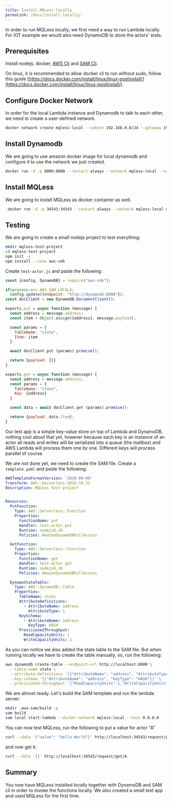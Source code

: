 ```yaml
---
title: Install MQLess locally
permalink: /docs/install-locally/
---
```


In order to run MQLess locally, we first need a way to run Lambda locally.
For IOT example we would also need DynamoDB to store the actors' state.

## Prerequisites
Install nodejs, docker, [AWS Cli](https://aws.amazon.com/cli/) and [SAM Cli](https://docs.aws.amazon.com/serverless-application-model/latest/developerguide/serverless-sam-cli-install.html).

On linux, it is recommended to allow docker cli to run without sudo, follow this guide [https://docs.docker.com/install/linux/linux-postinstall/](https://docs.docker.com/install/linux/linux-postinstall/).

## Configure Docker Network

In order for the local Lambda instance and Dynamodb to talk to each other, we need to create a user-defined network.

```bash
docker network create mqless-local --subnet 192.168.0.0/24 --gateway 192.168.0.1
```

## Install Dynamodb

We are going to use amazon docker image for local dynamodb and configure it to use the network we just created.

```bash
docker run -d -p 8000:8000 --restart always --network mqless-local --name dynamodb amazon/dynamodb-local
```

## Install MQLess

We are going to install MQLess as docker container as well.

```bash
 docker run -d -p 34543:34543 --restart always --network mqless-local mqless/mqless --aws-local http://192.168.0.1:3001
```

## Testing

 We are going to create a small nodejs project to test everything:

 ```bash
 mkdir mqless-test-project
 cd mqless-test-project
 npm init -y
 npm install --save aws-sdk
 ```

Create `test-actor.js` and paste the following:

```js
const {config, DynamoDB} = require("aws-sdk");

if(process.env.AWS_SAM_LOCAL);
  config.update({endpoint: "http://dynamodb:8000"});
const docClient = new DynamoDB.DocumentClient();

exports.put = async function (message) {
  const address = message.address;
  const item = Object.assign({address}, message.payload);

  const params = {
    TableName: "state",
    Item: item
  }

  await docClient.put (params).promise();

  return {payload: {}}
}

exports.get = async function (message) {
  const address = message.address;
  const params = {
    TableName: "state",
    Key: {address}
  }

  const data = await docClient.get (params).promise();

  return {payload: data.Item};
}
```

Our test app is a simple key-value store on top of Lambda and DynamoDB, nothing cool about that yet, however because each key is an instance of an actor all reads and writes will be serialized into a queue (the mailbox) and AWS Lambda will process them one by one. Different keys will process parallel of course.

We are not done yet, we need to create the SAM file.
Create a `template.yaml` and paste the following:

```yaml
AWSTemplateFormatVersion: '2010-09-09'
Transform: AWS::Serverless-2016-10-31
Description: MQLess test project


Resources:
  PutFunction:
    Type: AWS::Serverless::Function
    Properties:
      FunctionName: put
      Handler: test-actor.put
      Runtime: nodejs8.10
      Policies: AmazonDynamoDBFullAccess

  GetFunction:
    Type: AWS::Serverless::Function
    Properties:
      FunctionName: get
      Handler: test-actor.get
      Runtime: nodejs8.10
      Policies: AmazonDynamoDBFullAccess

  DynamoStateTable:
    Type: AWS::DynamoDB::Table
    Properties:
      TableName: state
      AttributeDefinitions:
        - AttributeName: address
          AttributeType: S
      KeySchema:
        - AttributeName: address
          KeyType: HASH
      ProvisionedThroughput:
        ReadCapacityUnits: 1
        WriteCapacityUnits: 1
```

As you can notice we also added the state table to the SAM file. But when running locally we have to create the table manually, so, run the following:

```bash
aws dynamodb create-table --endpoint-url http://localhost:8000 \
  --table-name state \
  --attribute-definitions '[{"AttributeName": "address", "AttributeType": "S"}]' \
  --key-schema '[{"AttributeName": "address", "KeyType": "HASH"}]' \
  --provisioned-throughput '{"ReadCapacityUnits":1,"WriteCapacityUnits":1}'
```

We are almost ready. Let's build the SAM template and run the lambda server:
```bash
mkdir .aws-sam/build -p
sam build
sam local start-lambda --docker-network mqless-local --host 0.0.0.0
```

You can now test MQLess, run the following to put a value for actor "A"

```bash
curl --data '{"value": "Hello World"}' http://localhost:34543/request/put/A
```

and now get it:

```bash
curl --data '{}' http://localhost:34543/request/get/A
```

## Summary

You now have MQLess installed locally together with DynamoDB and SAM cli in order to invoke the functions locally.
We also created a small test app and used MQLess for the first time.
